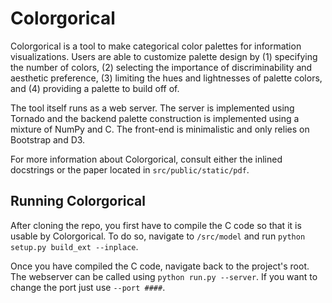 Colorgorical
============
Colorgorical is a tool to make categorical color palettes for information
visualizations. Users are able to customize palette design by (1) specifying
the number of colors, (2) selecting the importance of discriminability and
aesthetic preference, (3) limiting the hues and lightnesses of palette colors,
and (4) providing a palette to build off of.

The tool itself runs as a web server. The server is implemented using Tornado
and  the backend palette construction is implemented using a mixture of NumPy
and C. The front-end is minimalistic and only relies on Bootstrap and D3.

For more information about Colorgorical, consult either the inlined docstrings
or the paper located in `src/public/static/pdf`.

Running Colorgorical
--------------------
After cloning the repo, you first have to compile the C code so that it is
usable by Colorgorical. To do so, navigate to `/src/model` and run
`python setup.py build_ext --inplace`.

Once you have compiled the C code, navigate back to the project's root. The
webserver can be called using `python run.py --server`. If you want to change
the port just use `--port ####`.

